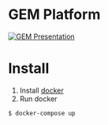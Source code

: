 # GEM Platform
[![GEM Presentation](https://i.imgur.com/jtNPF99.png)](http://www.youtube.com/watch?v=eWJo7mtb9kY "GEM Presentation")

# Install
1. Install [docker](https://www.docker.com/get-docker)
2. Run docker
```sh
$ docker-compose up
```
